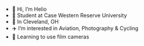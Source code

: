 - 👋 Hi, I’m Helio
- 👀 Student at Case Western Reserve University
- 🌆 In Cleveland, OH
- ✈️ I’m interested in Aviation, Photography & Cycling
- 🌱 Learning to use film cameras
<!---
lxd262/lxd262 is a ✨ special ✨ repository because its `README.md` (this file) appears on your GitHub profile.
You can click the Preview link to take a look at your changes.
--->
